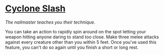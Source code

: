 # [Cyclone Slash](https://hollowknight.wiki/w/Cyclone_Slash)

*The nailmaster teaches you their technique.*

You can take an action to rapidly spin around on the spot letting your weapon hitting anyone daring to stand too close. Make three melee attacks against every creature other than you within 5 feet. Once you've used this feature, you can't do so again until you finish a short or long rest.
